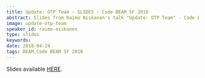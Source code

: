 ```yaml
---
title: Update: OTP Team - SLIDES - Code BEAM SF 2018
abstract: Slides from Raimo Niskanen's talk "Update: OTP Team" - Code BEAM SF 2018
image: update-otp-team
speaker_id: raimo-niskanen
type: slides
keywords: 
date: 2018-04-24
tags: BEAM,Code BEAM SF 2018
---
```

Slides available <a href="/uploads/media/default/0001/01/74a67aee406469c5875cc5aa29a76facc7273851.pdf" target="_blank">HERE</a>.
